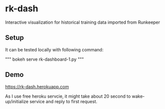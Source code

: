 # rk-dash
Interactive visualization for historical training data imported from Runkeeper

## Setup
It can be tested locally with following command:

""" bokeh serve rk-dashboard-1.py """

## Demo
https://rk-dash.herokuapp.com

As I use free heroku servcie, it might take about 20 second to wake-up/initialize service and reply to first request.

